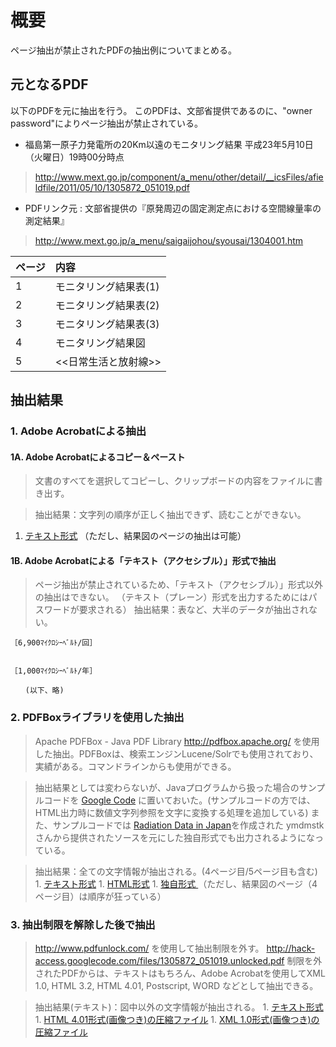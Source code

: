 # 概要 #
ページ抽出が禁止されたPDFの抽出例についてまとめる。

## 元となるPDF ##
以下のPDFを元に抽出を行う。
このPDFは、文部省提供であるのに、"owner password"によりページ抽出が禁止されている。

  * 福島第一原子力発電所の20Km以遠のモニタリング結果 平成23年5月10日（火曜日）19時00分時点
> http://www.mext.go.jp/component/a_menu/other/detail/__icsFiles/afieldfile/2011/05/10/1305872_051019.pdf
  * PDFリンク元 : 文部省提供の『原発周辺の固定測定点における空間線量率の測定結果』
> http://www.mext.go.jp/a_menu/saigaijohou/syousai/1304001.htm

| **ページ** | **内容** |
|:--------|:-------|
| 1       | モニタリング結果表(1) |
| 2       | モニタリング結果表(2) |
| 3       | モニタリング結果表(3) |
| 4       | モニタリング結果図 |
| 5       | <<日常生活と放射線>> |

## 抽出結果 ##
### 1. Adobe Acrobatによる抽出 ###
#### 1A. Adobe Acrobatによるコピー＆ペースト ####
> 文書のすべてを選択してコピーし、クリップボードの内容をファイルに書き出す。

> 抽出結果：文字列の順序が正しく抽出できず、読むことができない。
  1. [テキスト形式](http://code.google.com/p/hack-access/downloads/detail?name=1305872_051019.clipboard.txt)
（ただし、結果図のページの抽出は可能）

#### 1B. Adobe Acrobatによる「テキスト（アクセシブル）」形式で抽出 ####
> ページ抽出が禁止されているため、「テキスト（アクセシブル）」形式以外の抽出はできない。
> （テキスト（プレーン）形式を出力するためにはパスワードが要求される）
> 抽出結果：表など、大半のデータが抽出されない。
```
［6,900ﾏｲｸﾛｼｰﾍﾞﾙﾄ/回］ 


［1,000ﾏｲｸﾛｼｰﾍﾞﾙﾄ/年］ 

　　(以下、略)
```

### 2. PDFBoxライブラリを使用した抽出 ###
> Apache PDFBox - Java PDF Library http://pdfbox.apache.org/ を使用した抽出。PDFBoxは、検索エンジンLucene/Solrでも使用されており、実績がある。コマンドラインからも使用ができる。

> 抽出結果としては変わらないが、Javaプログラムから扱った場合のサンプルコードを [Google Code](http://code.google.com/p/hack-access/source/browse/#svn%2Ftrunk%2Fsample) に置いておいた。(サンプルコードの方では、HTML出力時に数値文字列参照を文字に変換する処理を追加している)
> また、サンプルコードでは [Radiation Data in Japan](http://radiation.s3-website-us-east-1.amazonaws.com/)を作成された ymdmstk さんから提供されたソースを元にした独自形式でも出力されるようになっている。

> 抽出結果：全ての文字情報が抽出される。(4ページ目/5ページ目も含む)
    1. [テキスト形式](http://code.google.com/p/hack-access/downloads/detail?name=1305872_051019_PDFBox.txt)
    1. [HTML形式](http://code.google.com/p/hack-access/downloads/detail?name=1305872_051019_PDFBox.html)
    1. [独自形式 ](http://code.google.com/p/hack-access/downloads/detail?name=1305872_051019_PDFBox_json.txt)
（ただし、結果図のページ（4ページ目）は順序が狂っている）

### 3. 抽出制限を解除した後で抽出 ###
> http://www.pdfunlock.com/ を使用して抽出制限を外す。 http://hack-access.googlecode.com/files/1305872_051019.unlocked.pdf
> 制限を外されたPDFからは、テキストはもちろん、Adobe Acrobatを使用してXML 1.0, HTML 3.2, HTML 4.01, Postscript, WORD などとして抽出できる。

> 抽出結果(テキスト)：図中以外の文字情報が抽出される。
    1. [テキスト形式](http://code.google.com/p/hack-access/downloads/detail?name=1305872_051019.unlocked.txt)
    1. [HTML 4.01形式(画像つき)の圧縮ファイル](http://code.google.com/p/hack-access/downloads/detail?name=HTML%204.01.ZIP)
    1. [XML 1.0形式(画像つき)の圧縮ファイル](http://code.google.com/p/hack-access/downloads/detail?name=XML%201.0.ZIP)